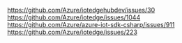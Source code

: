 https://github.com/Azure/iotedgehubdev/issues/30
https://github.com/Azure/iotedge/issues/1044
https://github.com/Azure/azure-iot-sdk-csharp/issues/911
https://github.com/Azure/iotedge/issues/223
